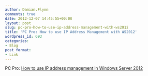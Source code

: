 ```yaml
---
author: Damian.Flynn
comments: true
date: 2012-12-07 14:45:55+00:00
layout: post
slug: pc-pro-how-to-use-ip-address-management-with-ws2012
title: 'PC Pro: How to use IP Address Management with WS2012'
wordpress_id: 693
categories:
- Blog
post_format:
- Link
---
```


PC Pro: [How to use IP address management in Windows Server 2012](http://windowsserver2012.pcpro.co.uk/deep-dives/22/private-cloud-deployment-windows-server-2012)
